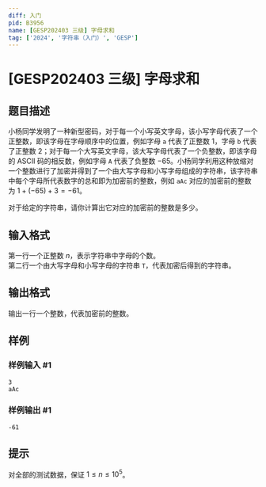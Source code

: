 ```yaml
---
diff: 入门
pid: B3956
name: [GESP202403 三级] 字母求和
tag: ['2024', '字符串（入门）', 'GESP']
---
```

# [GESP202403 三级] 字母求和
## 题目描述

小杨同学发明了一种新型密码，对于每一个小写英文字母，该小写字母代表了一个正整数，即该字母在字母顺序中的位置，例如字母 `a` 代表了正整数 $1$，字母 `b` 代表了正整数 $2$；对于每一个大写英文字母，该大写字母代表了一个负整数，即该字母的 ASCII 码的相反数，例如字母 `A` 代表了负整数 $-65$。小杨同学利用这种放缩对一个整数进行了加密并得到了一个由大写字母和小写字母组成的字符串，该字符串中每个字母所代表数字的总和即为加密前的整数，例如 `aAc` 对应的加密前的整数为 $1+(-65)+3=-61$。

对于给定的字符串，请你计算出它对应的加密前的整数是多少。
## 输入格式

第一行一个正整数 $n$，表示字符串中字母的个数。  
第二行一个由大写字母和小写字母的字符串 `T`，代表加密后得到的字符串。
## 输出格式

输出一行一个整数，代表加密前的整数。
## 样例

### 样例输入 #1
```
3
aAc
```
### 样例输出 #1
```
-61
```
## 提示

对全部的测试数据，保证 $1 \leq n \leq 10^5$。
